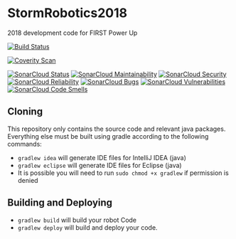 # StormRobotics2018

2018 development code for FIRST Power Up

[![Build Status](https://travis-ci.org/2729StormRobotics/StormRobotics2018.svg?branch=master)](https://travis-ci.org/2729StormRobotics/StormRobotics2018)

[![Coverity Scan](https://scan.coverity.com/projects/15040/badge.svg?flat=1)](https://scan.coverity.com/projects/2729stormrobotics-stormrobotics2018)

[![SonarCloud Status](https://sonarcloud.io/api/project_badges/measure?project=StormRobotics2018:Dev&metric=alert_status)](https://sonarcloud.io/dashboard?id=StormRobotics2018:Dev)
[![SonarCloud Maintainability](https://sonarcloud.io/api/project_badges/measure?project=StormRobotics2018:Dev&metric=sqale_rating)](https://sonarcloud.io/dashboard?id=StormRobotics2018:Dev)
[![SonarCloud Security](https://sonarcloud.io/api/project_badges/measure?project=StormRobotics2018:Dev&metric=security_rating)](https://sonarcloud.io/dashboard?id=StormRobotics2018:Dev)
[![SonarCloud Reliability](https://sonarcloud.io/api/project_badges/measure?project=StormRobotics2018:Dev&metric=reliability_rating)](https://sonarcloud.io/dashboard?id=StormRobotics2018:Dev)
[![SonarCloud Bugs](https://sonarcloud.io/api/project_badges/measure?project=StormRobotics2018:Dev&metric=bugs)](https://sonarcloud.io/dashboard?id=StormRobotics2018:Dev)
[![SonarCloud Vulnerabilities](https://sonarcloud.io/api/project_badges/measure?project=StormRobotics2018:Dev&metric=vulnerabilities)](https://sonarcloud.io/dashboard?id=StormRobotics2018:Dev)
[![SonarCloud Code Smells](https://sonarcloud.io/api/project_badges/measure?project=StormRobotics2018:Dev&metric=code_smells)](https://sonarcloud.io/dashboard?id=StormRobotics2018:Dev)

## Cloning

This repository only contains the source code and relevant java packages.  Everything else must be built using gradle according to the following commands:

- ```gradlew idea``` will generate IDE files for IntelliJ IDEA (java)  
- ```gradlew eclipse``` will generate IDE files for Eclipse (java)
- It is possible you will need to run ```sudo chmod +x gradlew``` if permission is denied

## Building and Deploying

- ```gradlew build``` will build your robot Code  
- ```gradlew deploy``` will build and deploy your code.

